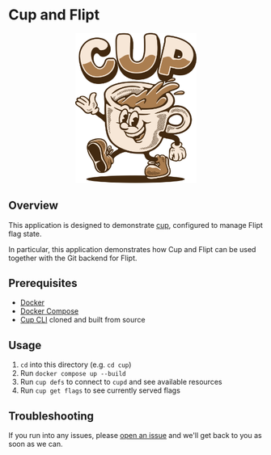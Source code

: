 # Cup and Flipt

<div align="center">
  <img src="../images/cup.svg" alt="CUP" width="240" />
</div>

## Overview

This application is designed to demonstrate [cup](https://github.com/flipt-io/cup), configured to manage Flipt flag state.

In particular, this application demonstrates how Cup and Flipt can be used together with the Git backend for Flipt.

## Prerequisites

- [Docker](https://docs.docker.com/get-docker/)
- [Docker Compose](https://docs.docker.com/compose/install/)
- [Cup CLI](https://github.com/flipt-io/cup) cloned and built from source

## Usage

1. `cd` into this directory (e.g. `cd cup`)
1. Run `docker compose up --build`
1. Run `cup defs` to connect to `cupd` and see available resources
1. Run `cup get flags` to see currently served flags

## Troubleshooting

If you run into any issues, please [open an issue](https://github.com/flipt-io/labs/issues/new&labels=cup) and we'll get back to you as soon as we can.
